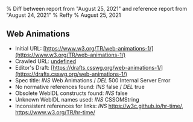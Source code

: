 % Diff between report from "August 25, 2021" and reference report from "August 24, 2021"
% Reffy
% August 25, 2021

## Web Animations

- Initial URL: [https://www.w3.org/TR/web-animations-1/](https://www.w3.org/TR/web-animations-1/)
- Crawled URL: [undefined](undefined)
- Editor's Draft: [https://drafts.csswg.org/web-animations-1/](https://drafts.csswg.org/web-animations-1/)
- Spec title: *INS* Web Animations / *DEL* 500 Internal Server Error
- No normative references found: *INS* false / *DEL* true
- Obsolete WebIDL constructs found: *INS* false
- Unknown WebIDL names used: *INS* CSSOMString
- Inconsistent references for links: *INS* https://w3c.github.io/hr-time/, https://www.w3.org/TR/hr-time/


